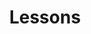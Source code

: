 ---
title: "Lessons"
meta_title: "Lessons"
description: "Professional percussion lessons including trial sessions and individual instruction. Learn traditional Chinese percussion, Western percussion, and drum kit."
draft: false

lesson_types:
  - name: "Trial Lesson"
    price: "30 min - $40"
    
  - name: "Standard 1-on-1 Lesson"
    price: "50 min - $95"

contact_info: "For additional information and to schedule lessons, please contact us at **WeChat: julyforwhat**"
---
